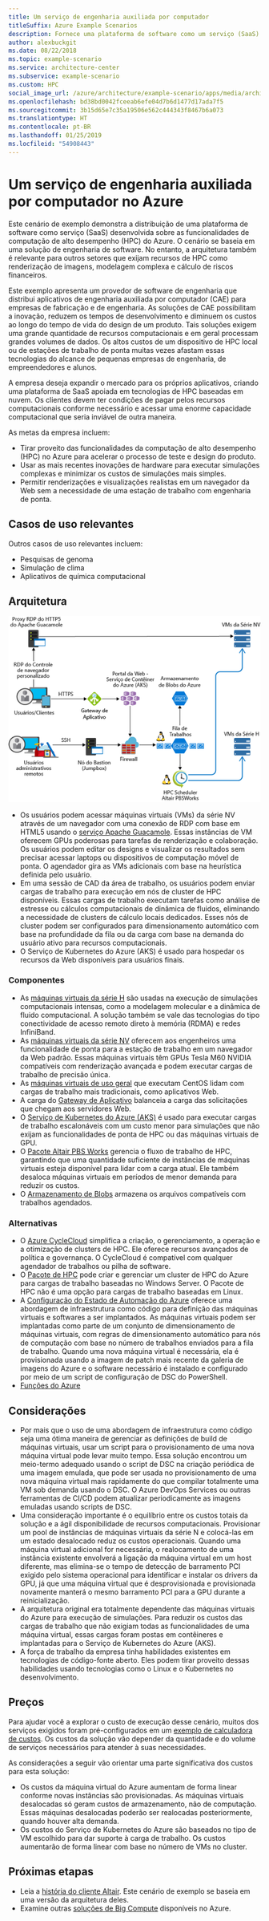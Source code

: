 ```yaml
---
title: Um serviço de engenharia auxiliada por computador
titleSuffix: Azure Example Scenarios
description: Fornece uma plataforma de software como um serviço (SaaS) para a engenharia auxiliada por computador (CAE) no Azure.
author: alexbuckgit
ms.date: 08/22/2018
ms.topic: example-scenario
ms.service: architecture-center
ms.subservice: example-scenario
ms.custom: HPC
social_image_url: /azure/architecture/example-scenario/apps/media/architecture-hpc-saas.png
ms.openlocfilehash: bd38bd0042fceeab6efe04d7b6d1477d17ada7f5
ms.sourcegitcommit: 3b15d65e7c35a19506e562c444343f8467b6a073
ms.translationtype: HT
ms.contentlocale: pt-BR
ms.lasthandoff: 01/25/2019
ms.locfileid: "54908443"
---
```

# <a name="a-computer-aided-engineering-service-on-azure"></a>Um serviço de engenharia auxiliada por computador no Azure

Este cenário de exemplo demonstra a distribuição de uma plataforma de software como serviço (SaaS) desenvolvida sobre as funcionalidades de computação de alto desempenho (HPC) do Azure. O cenário se baseia em uma solução de engenharia de software. No entanto, a arquitetura também é relevante para outros setores que exijam recursos de HPC como renderização de imagens, modelagem complexa e cálculo de riscos financeiros.

Este exemplo apresenta um provedor de software de engenharia que distribui aplicativos de engenharia auxiliada por computador (CAE) para empresas de fabricação e de engenharia. As soluções de CAE possibilitam a inovação, reduzem os tempos de desenvolvimento e diminuem os custos ao longo do tempo de vida do design de um produto. Tais soluções exigem uma grande quantidade de recursos computacionais e em geral processam grandes volumes de dados. Os altos custos de um dispositivo de HPC local ou de estações de trabalho de ponta muitas vezes afastam essas tecnologias do alcance de pequenas empresas de engenharia, de empreendedores e alunos.

A empresa deseja expandir o mercado para os próprios aplicativos, criando uma plataforma de SaaS apoiada em tecnologias de HPC baseadas em nuvem. Os clientes devem ter condições de pagar pelos recursos computacionais conforme necessário e acessar uma enorme capacidade computacional que seria inviável de outra maneira.

As metas da empresa incluem:

- Tirar proveito das funcionalidades da computação de alto desempenho (HPC) no Azure para acelerar o processo de teste e design do produto.
- Usar as mais recentes inovações de hardware para executar simulações complexas e minimizar os custos de simulações mais simples.
- Permitir renderizações e visualizações realistas em um navegador da Web sem a necessidade de uma estação de trabalho com engenharia de ponta.

## <a name="relevant-use-cases"></a>Casos de uso relevantes

Outros casos de uso relevantes incluem:

- Pesquisas de genoma
- Simulação de clima
- Aplicativos de química computacional

## <a name="architecture"></a>Arquitetura

![Arquitetura de uma solução de SaaS que possibilita funcionalidades de HPC][architecture]

- Os usuários podem acessar máquinas virtuais (VMs) da série NV através de um navegador com uma conexão de RDP com base em HTML5 usando o [serviço Apache Guacamole](https://guacamole.apache.org/). Essas instâncias de VM oferecem GPUs poderosas para tarefas de renderização e colaboração. Os usuários podem editar os designs e visualizar os resultados sem precisar acessar laptops ou dispositivos de computação móvel de ponta. O agendador gira as VMs adicionais com base na heurística definida pelo usuário.
- Em uma sessão de CAD da área de trabalho, os usuários podem enviar cargas de trabalho para execução em nós de cluster de HPC disponíveis. Essas cargas de trabalho executam tarefas como análise de estresse ou cálculos computacionais de dinâmica de fluidos, eliminando a necessidade de clusters de cálculo locais dedicados. Esses nós de cluster podem ser configurados para dimensionamento automático com base na profundidade da fila ou da carga com base na demanda do usuário ativo para recursos computacionais.
- O Serviço de Kubernetes do Azure (AKS) é usado para hospedar os recursos da Web disponíveis para usuários finais.

### <a name="components"></a>Componentes

- As [máquinas virtuais da série H](/azure/virtual-machines/linux/sizes-hpc) são usadas na execução de simulações computacionais intensas, como a modelagem molecular e a dinâmica de fluido computacional. A solução também se vale das tecnologias do tipo conectividade de acesso remoto direto à memória (RDMA) e redes InfiniBand.
- As [máquinas virtuais da série NV](/azure/virtual-machines/windows/sizes-gpu) oferecem aos engenheiros uma funcionalidade de ponta para a estação de trabalho em um navegador da Web padrão. Essas máquinas virtuais têm GPUs Tesla M60 NVIDIA compatíveis com renderização avançada e podem executar cargas de trabalho de precisão única.
- As [ máquinas virtuais de uso geral](/azure/virtual-machines/linux/sizes-general) que executam CentOS lidam com cargas de trabalho mais tradicionais, como aplicativos Web.
- A carga do [Gateway de Aplicativo](/azure/application-gateway/overview) balanceia a carga das solicitações que chegam aos servidores Web.
- O [Serviço de Kubernetes do Azure (AKS)](/azure/aks/intro-kubernetes) é usado para executar cargas de trabalho escalonáveis com um custo menor para simulações que não exijam as funcionalidades de ponta de HPC ou das máquinas virtuais de GPU.
- O [Pacote Altair PBS Works](https://www.pbsworks.com/PBSProduct.aspx?n=PBS-Works-Suite&c=Overview-and-Capabilities) gerencia o fluxo de trabalho de HPC, garantindo que uma quantidade suficiente de instâncias de máquinas virtuais esteja disponível para lidar com a carga atual. Ele também desaloca máquinas virtuais em períodos de menor demanda para reduzir os custos.
- O [Armazenamento de Blobs](/azure/storage/blobs/storage-blobs-introduction) armazena os arquivos compatíveis com trabalhos agendados.

### <a name="alternatives"></a>Alternativas

- O [Azure CycleCloud](/azure/cyclecloud/overview) simplifica a criação, o gerenciamento, a operação e a otimização de clusters de HPC. Ele oferece recursos avançados de política e governança. O CycleCloud é compatível com qualquer agendador de trabalhos ou pilha de software.
- O [Pacote de HPC](/azure/virtual-machines/windows/hpcpack-cluster-options) pode criar e gerenciar um cluster de HPC do Azure para cargas de trabalho baseadas no Windows Server. O Pacote de HPC não é uma opção para cargas de trabalho baseadas em Linux.
- A [Configuração do Estado de Automação do Azure](/azure/automation/automation-dsc-overview) oferece uma abordagem de infraestrutura como código para definição das máquinas virtuais e softwares a ser implantados. As máquinas virtuais podem ser implantadas como parte de um conjunto de dimensionamento de máquinas virtuais, com regras de dimensionamento automático para nós de computação com base no número de trabalhos enviados para a fila de trabalho. Quando uma nova máquina virtual é necessária, ela é provisionada usando a imagem de patch mais recente da galeria de imagens do Azure e o software necessário é instalado e configurado por meio de um script de configuração de DSC do PowerShell.
- [Funções do Azure](/azure/azure-functions/functions-overview)

## <a name="considerations"></a>Considerações

- Por mais que o uso de uma abordagem de infraestrutura como código seja uma ótima maneira de gerenciar as definições de build de máquinas virtuais, usar um script para o provisionamento de uma nova máquina virtual pode levar muito tempo. Essa solução encontrou um meio-termo adequado usando o script de DSC na criação periódica de uma imagem emulada, que pode ser usada no provisionamento de uma nova máquina virtual mais rapidamente do que compilar totalmente uma VM sob demanda usando o DSC. O Azure DevOps Services ou outras ferramentas de CI/CD podem atualizar periodicamente as imagens emuladas usando scripts de DSC.
- Uma consideração importante é o equilíbrio entre os custos totais da solução e a ágil disponibilidade de recursos computacionais. Provisionar um pool de instâncias de máquinas virtuais da série N e colocá-las em um estado desalocado reduz os custos operacionais. Quando uma máquina virtual adicional for necessária, o realocamento de uma instância existente envolverá a ligação da máquina virtual em um host diferente, mas elimina-se o tempo de detecção de barramento PCI exigido pelo sistema operacional para identificar e instalar os drivers da GPU, já que uma máquina virtual que é desprovisionada e provisionada novamente manterá o mesmo barramento PCI para a GPU durante a reinicialização.
- A arquitetura original era totalmente dependente das máquinas virtuais do Azure para execução de simulações. Para reduzir os custos das cargas de trabalho que não exigiam todas as funcionalidades de uma máquina virtual, essas cargas foram postas em contêineres e implantadas para o Serviço de Kubernetes do Azure (AKS).
- A força de trabalho da empresa tinha habilidades existentes em tecnologias de código-fonte aberto. Eles podem tirar proveito dessas habilidades usando tecnologias como o Linux e o Kubernetes no desenvolvimento.

## <a name="pricing"></a>Preços

Para ajudar você a explorar o custo de execução desse cenário, muitos dos serviços exigidos foram pré-configurados em um [exemplo de calculadora de custos][calculator]. Os custos da solução vão depender da quantidade e do volume de serviços necessários para atender à suas necessidades.

As considerações a seguir vão orientar uma parte significativa dos custos para esta solução:

- Os custos da máquina virtual do Azure aumentam de forma linear conforme novas instâncias são provisionadas. As máquinas virtuais desalocadas só geram custos de armazenamento, não de computação. Essas máquinas desalocadas poderão ser realocadas posteriormente, quando houver alta demanda.
- Os custos do Serviço de Kubernetes do Azure são baseados no tipo de VM escolhido para dar suporte à carga de trabalho. Os custos aumentarão de forma linear com base no número de VMs no cluster.

## <a name="next-steps"></a>Próximas etapas

- Leia a [história do cliente Altair][source-document]. Este cenário de exemplo se baseia em uma versão da arquitetura deles.
- Examine outras [soluções de Big Compute](https://azure.microsoft.com/solutions/big-compute) disponíveis no Azure.

<!-- links -->
[architecture]: ./media/architecture-hpc-saas.png
[source-document]: https://customers.microsoft.com/story/altair-manufacturing-azure
[calculator]: https://azure.com/e/3cb9ccdc893f41ffbcdb00c328178ccf
